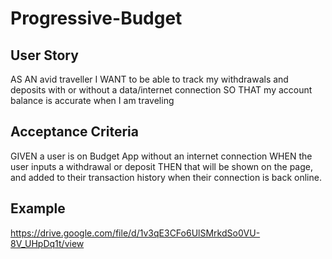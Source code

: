 # Progressive-Budget

## User Story
AS AN avid traveller
I WANT to be able to track my withdrawals and deposits with or without a data/internet connection
SO THAT my account balance is accurate when I am traveling

## Acceptance Criteria
GIVEN a user is on Budget App without an internet connection
WHEN the user inputs a withdrawal or deposit
THEN that will be shown on the page, and added to their transaction history when their connection is back online.

## Example
https://drive.google.com/file/d/1v3qE3CFo6UlSMrkdSo0VU-8V_UHpDq1t/view

